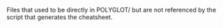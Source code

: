 Files that used to be directly in POLYGLOT/ but are not referenced by the 
script that generates the cheatsheet.
